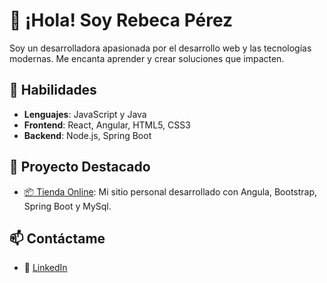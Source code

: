 # 👋 ¡Hola! Soy Rebeca Pérez

Soy un desarrolladora apasionada por el desarrollo web y las tecnologías modernas. Me encanta aprender y crear soluciones que impacten.

## 🚀 Habilidades
- **Lenguajes**: JavaScript y Java
- **Frontend**: React, Angular, HTML5, CSS3
- **Backend**: Node.js, Spring Boot


## 📂 Proyecto Destacado
- [📦 Tienda Online](https://github.com/Pro-gra-mer/WebPersonal): Mi sitio personal desarrollado con Angula, Bootstrap, Spring Boot y MySql.


## 📫 Contáctame
- 💼 [LinkedIn](www.linkedin.com/in/rebeca-pérez-2a26772b7)



